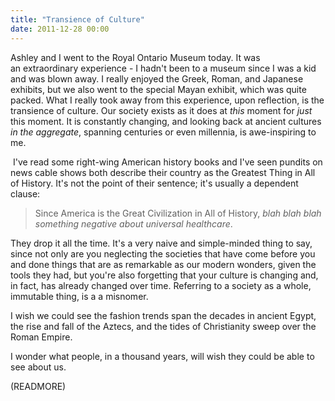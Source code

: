 ```yaml
---
title: "Transience of Culture"
date: 2011-12-28 00:00
---
```


Ashley and I went to the Royal Ontario Museum today. It was an&nbsp;extraordinary&nbsp;experience - I hadn't been to a museum since I was a kid and was blown away. I really enjoyed the Greek, Roman, and Japanese exhibits, but we also went to the special Mayan exhibit, which was quite packed. What I really took away from this experience, upon reflection, is the transience of culture. Our society exists as it does at _this_ moment for _just_ this moment. It is constantly changing, and looking back at ancient cultures _in the aggregate_,&nbsp;spanning centuries or even&nbsp;millennia, is awe-inspiring to me.



&nbsp;I've read some right-wing American history books and I've seen pundits on news cable shows both describe their country as the Greatest Thing in All of History. It's not the point of their sentence; it's usually a dependent clause:

> Since America is the Great Civilization in All of History, _blah blah blah something negative about universal healthcare_.

They drop it all the time. It's a very naive and simple-minded thing to say, since not only are you neglecting the societies that have come before you and done things that are as remarkable as our modern wonders, given the tools they had, but you're also forgetting that your culture is changing and, in fact, has already changed over time. Referring to a society as a whole, immutable thing, is a a misnomer.

I wish we could see the fashion trends span the decades in ancient Egypt, the rise and fall of the Aztecs, and the tides of Christianity sweep over the Roman Empire.

I wonder what people, in a thousand years, will wish they could be able to see about us.

(READMORE)

